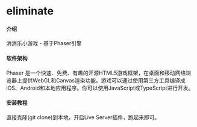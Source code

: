 # eliminate

#### 介绍
消消乐小游戏 - 基于Phaser引擎

#### 软件架构
Phaser 是一个快速、免费、有趣的开源HTML5游戏框架，在桌面和移动网络浏览器上提供WebGL和Canvas渲染功能。游戏可以通过使用第三方工具编译成iOS、Android和本地应用程序。你可以使用JavaScript或TypeScript进行开发。


#### 安装教程

直接克隆(git clone)到本地，开启Live Server插件，跑起来即可。
